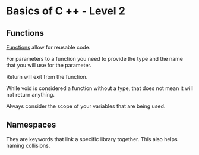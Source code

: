 # Basics of C ++  - Level 2

## Functions

[Functions](./functions.cpp) allow for reusable code.

For parameters to a function you need to provide the type and the name that you will use for the parameter.

Return will exit from the function.

While void is considered a function without a type, that does not mean it will not return anything.

Always consider the scope of your variables that are being used.

## Namespaces

They are keywords that link a specific library together. This also helps naming collisions.
